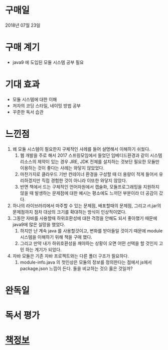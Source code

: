 # 구매일
2018년 07월 23일
# 구매 계기
* java9 에 도입된 모듈 시스템 공부 필요
# 기대 효과
* 모듈 시스템에 대한 이해
* 저자의 코딩 스타일, 네이밍 방법 공부
* 꾸준한 독서 습관
# 느낀점
1. 왜 모듈 시스템이 필요한지 구체적인 사례를 들어 설명해서 이해하기 쉬웠다.
    1. 웹 개발을 주로 해서 2017 스프링모임에서 들었던 임베디드환경과 같이 시스템 리소스의 제약이 있는 경우 JRE, JDK 전체를 설치하는 것보단 필요한 모듈만 이용하는 것이 좋다는 사례는 와닿지 않았었다. 
    1. 마찬가지로 클라우드 기반 컨테이너 환경을 구성할 때 더 용량이 적게 들어서 유리하겠지만 직접 경험한 것이 아니라 이또한 와닿지 않았다.
    1. 반면 책에서 드는 구체적인 언어차원에서 캡슐화, 모듈프로그래밍을 지원하지 않을 때 발생하는 문제점에 대한 예시는 평소에도 느끼던 부분이라 더 공감이 갔다.
1. 하나의 라이브러리에서 마주할 수 있는 문제점, 배포할때의 문제점, 그리고 rt.jar의 문제점까지 점차 대상의 크기를 확대하는 방식이 인상적이였다.
1. 그동안 자바를 사용할때 하위호환성에 대한 걱정을 안해도 되서 좋아했기 때문에 java9에 많은 실망을 했었다. 
    1. 하지만 난 계속 java 를 사용할것이고, 변화를 받아들일 것이기 때문에 module 시스템을 이해하기 위해 책을 구매 했다. 
    1. 그리고 만약 내가 하위호환성을 깨야하는 상황이 오면 어떤 선택을 할 것인지 고민 하는 계기가 되었다.
1. 자바 모듈은 기존 자바 프로젝트와는 다른 폴더 구조가 필요하다.
    1. module-info.java 의 첫인상은 모듈의 정보를 정의한다는 점에서 js에서 package.json 느낌이 든다. 둘을 비교하는 것으 옳은 것일까?
    
# 완독일
# 독서 평가
# [책정보](http://www.hanbit.co.kr/store/books/look.php?p_code=B7608640342)
